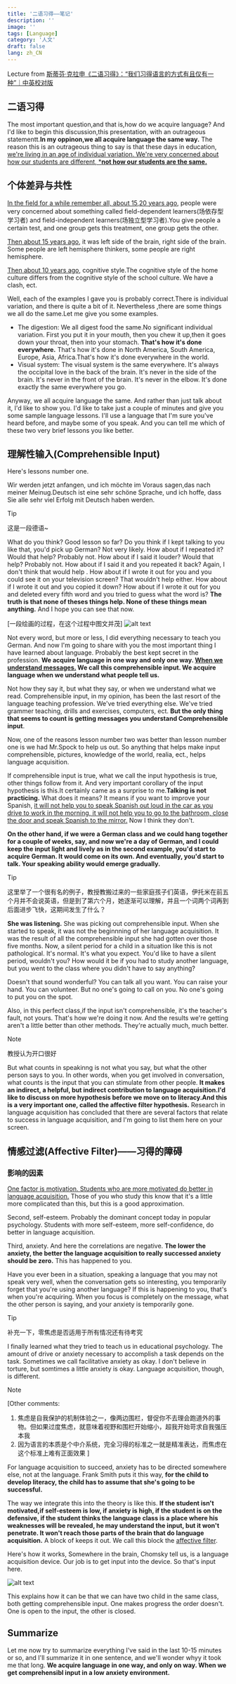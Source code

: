 ```yaml
---
title: '二语习得——笔记'
description: ''
image: ''
tags: [Language]
category: '人文'
draft: false 
lang: zh_CN
---
```


Lecture from [斯蒂芬·克拉申《二语习得》：“我们习得语言的方式有且仅有一种”｜中英校对版](https://www.bilibili.com/video/BV1GCJ3zHEZy?vd_source=8fd7b9a333ac83dc1a192e131987c03c)

## 二语习得

The most important question,and that is,how do we acquire language? And I'd like to begin this discussion,this presentation, with an outrageous statementt.**In my oppinon,we all acquire language the same way.** The reason this is an outrageous thing to say is that these days in education,<u> we're living in an age of individual variation. We're very concerned about how our students are different, ***not how our students are the same.**</u>

## 个体差异与共性

<u>In the field for a while remember all, about 15,20 years ago</u>, people were very concerned about something called field-dependent learners(场依存型学习者) and field-independent learners(场独立型学习者).You give people a certain test, and one group gets this treatment, one group gets the other. 



<u>Then about 15 years ago</u>, it was left side of the brain, right side of the brain. Some people are left hemisphere thinkers, some people are right hemisphere. 

<u>Then about 10 years ago</u>, cognitive style.The cognitive style of the home culture differs from the cognitive style of the school culture. We have a clash, ect.

Well, each of the examples I gave you is probably correct.There is individual variation, and there is quite a bit of it. Nevertheless ,there are some things we all do the same.Let me give you some examples.

- The digestion:
    We all digest food the same.No significant individual variation. First you put it in your mouth, then you chew it up,then it goes down your throat, then into your stomach. **That's how it's done everywhere.** That's how it's done in North America, South America, Europe, Asia, Africa.That's how it's done everywhere in the world.
- Visual system:
    The visual system is the same everywhere. It's always the occipital love in the back of the brain. It's never in the side of the brain. It's never in the front of the brain. It's never in the elbow. It's done exactly the same everywhere you go.

Anyway, we all acquire language the same. And rather than just talk about it, I'd like to show you. I'd like to take just a couple of minutes and give you some sample language lessons. I'll use a language that I'm sure you've heard before, and maybe some of you speak. And you can tell me which of these two very brief lessons you like better.

## 理解性输入(Comprehensible Input)

Here's lessons number one.

Wir werden jetzt anfangen, und ich möchte im Voraus sagen,das nach meiner Meinug.Deutsch ist eine sehr schöne Sprache, und ich hoffe, dass Sie alle sehr viel Erfolg mit Deutsch haben werden.

> [!TIP]
>
> 这是一段德语~

What do you think? Good lesson so far? Do you think if I kept talking to you like that, you'd pick up German? Not very likely. How about if I repeated it? Would that help? Probably not. How about if I said it louder? Would that help? Probably not. How about if I said it and you repeated it back? Again, I don't think that would help . How about if I wrote it out for you and you could see it on your television screen? That wouldn't help either. How about if I wrote it out and you copied it down? How about if I wrote it out for you and deleted every fifth word and you tried to guess what the word is? **The truth is that none of theses things help. None of these things mean anything.** And I hope you can see that now.

[一段绘画的过程，在这个过程中图文并茂]
![alt text](./Pic/QQ_1756491578317.png)

Not every word, but more or less, I did everything necessary to teach you German. And now I'm going to share with you the most important thing I have learned about language. Probably the best kept secret in the profession. **We acquire language in one way and only one way. <u>When we understand messages.</u> We call this comprehensible input. We acquire language when we understand what people tell us.**



Not how they say it, but what they say, or when we understand what we read. Comprehensible input, in my opinion, has been the last resort of the language teaching profession. We've tried everything else. We've tried grammer teaching, drills and exercises, computers, ect. **But the only thing that seems to count is getting messages you understand Comprehensible input**.



Now, one of the reasons lesson number two was better than lesson number one is we had Mr.Spock to help us out. So anything that helps make input comprehensible, pictures, knowledge of the world, realia, ect., helps language acquisition.



If comprehensible input is true, what we call the input hypothesis is true, other things follow from it. And very important corollary of the input hypothesis is this.It certainly came as a surprise to me.**Talking is not practicing.** What does it means? It means if you want to improve your Spanish, <u>it will not help you to speak Spanish out loud in the car as you drive to work in the morning, it will not help you to go to the bathroom, close the door and speak Spanish to the mirror.</u> Now I think they don't.



**On the other hand, if we were a German class and we could hang together for a couple of weeks, say, and now we're a day of German, and I could keep the input light and lively as in the second example, you'd start to acquire German. It would come on its own. And eventually, you'd start to talk. Your speaking ability would emerge gradually.**



> [!TIP]
>
> 这里举了一个很有名的例子，教授教搬过来的一些家庭孩子们英语，伊托米在前五个月并不会说英语，但是到了第六个月，她逐渐可以理解，并且一个词两个词再到后面进步飞快，这期间发生了什么？



**She was listening.** She was picking out comprehensible input. When she started to speak, it was not the beginnning of her language acquisition. It was the result of all the comprehensible input she had gotten over those five months. Now, a silent period for a child in a situation like this is not pathological. It's normal. It's what you expect. You'd like to have a silent period, wouldn't you? How would it be if you had to study another language, but you went to the class where you didn't have to say anything?



Doesn't that sound wonderful? You can talk all you want. You can raise your hand. You can volunteer. But no one's going to call on you. No one's going to put you on the spot.



Also, in this perfect class,if the input isn't comprehensible, it's the teacher's fault, not yours. That's how we're doing it now. And the results we're getting aren't a little better than other methods. They're actually much, much better.



> [!NOTE]
>
> 教授认为开口很好



But what counts in speakinng is not what you say, but what the other person says to you. In other words, when you get involved in conversation, what counts is the input that you can stimulate from other people. **It makes an indirect, a helpful, but indirect contribution to language acquisition.I'd like to discuss on more hypothesis before we move on to literacy.And this is a very important one, called the affective filter hypothesis.** Research in language acquisition has concluded that there are several factors that relate to success in language acquisition, and I'm going to list them here on your screen. 

## 情感过滤(Affective Filter)——习得的障碍

### 影响的因素

<u>One factor is motivation. Students who are more motivated do better in language acquisition.</u> Those of you who study this know that it's a little more complicated than this, but this is a good approximation. 



Second, self-esteem. Probably the dominant concept today in popular psychology. Students with more self-esteem, more self-confidence, do better in language acquisition. 



Third, anxiety. And here the correlations are negative. **The lower the anxiety, the better the language acquisition to really successed anxiety should be zero.** This has happened to you. 



Have you ever been in a situation, speaking a language that you may not speak very well, when the conversation gets so interesting, you temporarily forget that you're using another language? If this is happening to you, that's when you're acquiring. When you focus is completely on the message, what the other person is saying, and your anxiety is temporarily gone.



> [!TIP]
>
> 补充一下，零焦虑是否适用于所有情况还有待考究



I finally learned what they tried to teach us in educational psychology. The amount of drive or anxiety necessary to accomplish a task depends on the task. Sometimes we call facilitative anxiety as okay. I don't believe in torture, but somtimes a little anxiety is okay. Language acquisition, though, is different.




>[!Note]
>[Other comments:
>
>1. 焦虑是自我保护的机制体验之一，像两边围栏，督促你不去理会跑道外的事物。但如果过度焦虑，就意味着视野和围栏开始缩小，超我开始苛求自我强压本我
>2. 因为语言的本质是个中介系统，完全习得的标准之一就是精准表达，而焦虑在这个标准上难有正面效果
>  ]



For language acquisition to succeed, anxiety has to be directed somewhere else, not at the language. Frank Smith puts it this way, **for the child to develop literacy, the child has to assume that she's going to be successful.**



The way we integrate this into the theory is like this. **If the student isn't motivated,if self-esteem is low, if anxiety is high, if the student is on the defensive, if the student thinks the language class is a place where his weaknesses will be revealed, he may understand the input, but it won't penetrate. It won't reach those parts of the brain that do language acquisition.** A block of keeps it out. We call this block the <u>affective filter</u>.



Here's how it works, Somewhere in the brain, Chomsky tell us, is a language acquisition device. Our job is to get input into the device. So that's input here.

![alt text](./Pic/QQ_1756494365329.png)

This explains how it can be that we can have two child in the same class, both getting comprehensible input. One makes progress  the order doesn't. One is open to the input, the other is closed.

## Summarize

Let me now try to summarize everything I've said in the last 10-15 minutes or so, and I'll summarize it in one sentence, and we'll wonder whyy it took me that long. **We acquire language in one way, and only on way. When we get comprehensibl input in a low anxiety environment.**